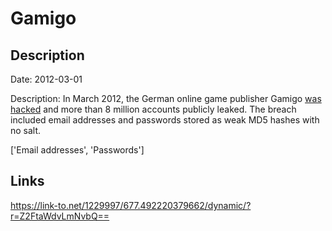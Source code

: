 # Gamigo

## Description

Date: 2012-03-01

Description:
In March 2012, the German online game publisher Gamigo <a href="http://www.zdnet.com/article/8-24-million-gamigo-passwords-leaked-after-hack/" target="_blank" rel="noopener">was hacked</a> and more than 8 million accounts publicly leaked. The breach included email addresses and passwords stored as weak MD5 hashes with no salt.


['Email addresses', 'Passwords']

## Links

https://link-to.net/1229997/677.492220379662/dynamic/?r=Z2FtaWdvLmNvbQ==